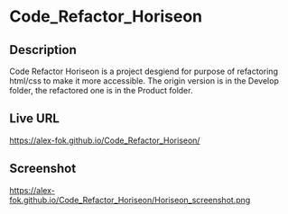 # Code_Refactor_Horiseon

## Description
Code Refactor Horiseon is a project desgiend for purpose of refactoring html/css to make it more accessible. The origin version is in the Develop folder, the refactored one is in the Product folder.

## Live URL
https://alex-fok.github.io/Code_Refactor_Horiseon/

## Screenshot
https://alex-fok.github.io/Code_Refactor_Horiseon/Horiseon_screenshot.png

